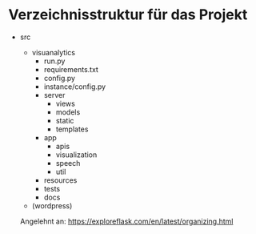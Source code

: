 # Verzeichnisstruktur für das Projekt

- src
    - visuanalytics
        - run.py
        - requirements.txt
        - config.py
        - instance/config.py
        - server
            - views
            - models
            - static
            - templates
        - app
            - apis
            - visualization
            - speech
            - util
        - resources
        - tests
        - docs
    - (wordpress) 

  Angelehnt an: https://exploreflask.com/en/latest/organizing.html 